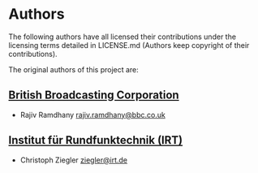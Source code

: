 # Authors

The following authors have all licensed their contributions under the licensing terms detailed in LICENSE.md (Authors keep copyright of their contributions).

The original authors of this project are:

## [British Broadcasting Corporation](http://www.bbc.co.uk/rd) 

* Rajiv Ramdhany <rajiv.ramdhany@bbc.co.uk>


## [Institut für Rundfunktechnik (IRT)](http://www.irt.de/)

* Christoph Ziegler <ziegler@irt.de>